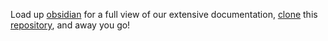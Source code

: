 Load up [obsidian](obsidian.md) for a full view of our extensive documentation, [clone](clone.md) this [repository](repository.md), and away you go!
